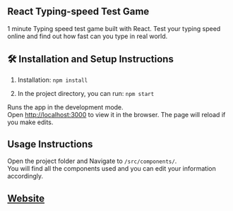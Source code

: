 ## React Typing-speed Test Game

1 minute Typing speed test game built with React. Test your typing speed online and find out how fast can you type in real world.


## 🛠 Installation and Setup Instructions

1. Installation: `npm install`

2. In the project directory, you can run: `npm start`

Runs the app in the development mode.\
Open [http://localhost:3000](http://localhost:3000) to view it in the browser.
The page will reload if you make edits.

## Usage Instructions

Open the project folder and Navigate to `/src/components/`. <br/>
You will find all the components used and you can edit your information accordingly.


## [Website](https://typingtestt.vercel.app/)
